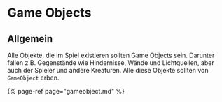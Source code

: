# Game Objects

## Allgemein

Alle Objekte, die im Spiel existieren sollten Game Objects sein. Darunter fallen z.B. Gegenstände wie Hindernisse, Wände und Lichtquellen, aber auch der Spieler und andere Kreaturen. Alle diese Objekte sollten von `GameObject` erben.

{% page-ref page="gameobject.md" %}






